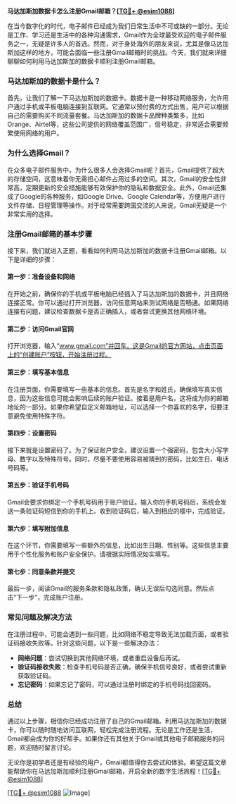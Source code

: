 **马达加斯加数据卡怎么注册Gmail邮箱？[[TG💪+ @esim1088](https://t.me/s/esim1088)]**

在当今数字化的时代，电子邮件已经成为我们日常生活中不可或缺的一部分。无论是工作、学习还是生活中的各种沟通需求，Gmail作为全球最受欢迎的电子邮件服务之一，无疑是许多人的首选。然而，对于身处海外的朋友来说，尤其是像马达加斯加这样的地方，可能会面临一些注册Gmail邮箱时的挑战。今天，我们就来详细聊聊如何利用马达加斯加的数据卡顺利注册Gmail邮箱。

### 马达加斯加的数据卡是什么？

首先，让我们了解一下马达加斯加的数据卡。数据卡是一种移动网络服务，允许用户通过手机或平板电脑连接到互联网。它通常以预付费的方式出售，用户可以根据自己的需要购买不同流量套餐。马达加斯加的数据卡品牌种类繁多，比如Orange、Airtel等，这些公司提供的网络覆盖范围广，信号稳定，非常适合需要频繁使用网络的用户。

### 为什么选择Gmail？

在众多电子邮件服务中，为什么很多人会选择Gmail呢？首先，Gmail提供了超大的存储空间，这意味着你无需担心邮件占用过多的空间。其次，Gmail的安全性非常高，定期更新的安全措施能够有效保护你的隐私和数据安全。此外，Gmail还集成了Google的各种服务，如Google Drive、Google Calendar等，方便用户进行文件存储、日程管理等操作。对于经常需要跨国交流的人来说，Gmail无疑是一个非常实用的选择。

### 注册Gmail邮箱的基本步骤

接下来，我们就进入正题，看看如何利用马达加斯加的数据卡注册Gmail邮箱。以下是详细的步骤：

#### 第一步：准备设备和网络

在开始之前，确保你的手机或平板电脑已经插入了马达加斯加的数据卡，并且网络连接正常。你可以通过打开浏览器，访问任意网站来测试网络是否畅通。如果网络连接有问题，建议检查数据卡是否正确插入，或者尝试更换其他网络环境。

#### 第二步：访问Gmail官网

打开浏览器，输入“www.gmail.com”并回车。这是Gmail的官方网站，点击页面上的“创建账户”按钮，开始注册过程。

#### 第三步：填写基本信息

在注册页面，你需要填写一些基本的信息。首先是名字和姓氏，确保填写真实信息，因为这些信息可能会影响后续的账户验证。接着是用户名，这将成为你的邮箱地址的一部分。如果你希望自定义邮箱地址，可以选择一个你喜欢的名字，但要注意避免使用特殊字符。

#### 第四步：设置密码

接下来就是设置密码了。为了保证账户安全，建议设置一个强密码，包含大小写字母、数字以及特殊符号。同时，尽量不要使用容易被猜到的密码，比如生日、电话号码等。

#### 第五步：验证手机号码

Gmail会要求你绑定一个手机号码用于账户验证。输入你的手机号码后，系统会发送一条验证码短信到你的手机上。收到验证码后，输入到相应的框中，完成验证。

#### 第六步：填写附加信息

在这个环节，你需要填写一些额外的信息，比如出生日期、性别等。这些信息主要用于个性化服务和账户安全保护。请根据实际情况如实填写。

#### 第七步：同意条款并提交

最后一步，阅读Gmail的服务条款和隐私政策，确认无误后勾选同意。然后点击“下一步”，完成账户注册。

### 常见问题及解决方法

在注册过程中，可能会遇到一些问题，比如网络不稳定导致无法加载页面，或者验证码接收失败等。针对这些问题，以下是一些解决办法：

- **网络问题**：尝试切换到其他网络环境，或者重启设备后再试。
- **验证码接收失败**：检查手机号码是否正确，确保手机信号良好，或者尝试重新获取验证码。
- **忘记密码**：如果忘记了密码，可以通过注册时绑定的手机号码找回密码。

### 总结

通过以上步骤，相信你已经成功注册了自己的Gmail邮箱。利用马达加斯加的数据卡，你可以随时随地访问互联网，轻松完成注册流程。无论是工作还是生活，Gmail都会成为你的好帮手。如果你还有其他关于Gmail或其他电子邮箱服务的问题，欢迎随时留言讨论。

无论你是初学者还是有经验的用户，Gmail都值得你去尝试和体验。希望这篇文章能帮助你在马达加斯加顺利注册Gmail邮箱，开启全新的数字生活旅程！[[TG💪+ @esim1088](https://t.me/s/esim1088)]

[[TG💪+ @esim1088](https://t.me/s/esim1088) ![Image](https://i.postimg.cc/4NQfJmqS/Snipaste-2025-05-13-00-14-12.png)]